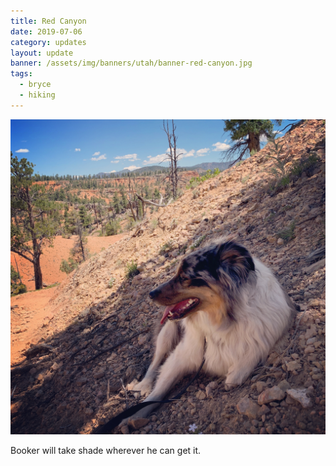 ```yaml
---
title: Red Canyon 
date: 2019-07-06
category: updates
layout: update
banner: /assets/img/banners/utah/banner-red-canyon.jpg
tags:
  - bryce
  - hiking
---
```


<img src="/assets/img/updates/utah/red-canyon.jpg">

<p class="text-center">
    Booker will take shade wherever he can get it.
</p>